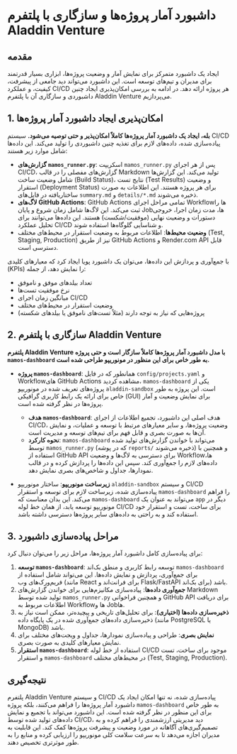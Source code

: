 # داشبورد آمار پروژه‌ها و سازگاری با پلتفرم Aladdin Venture

## مقدمه
ایجاد یک داشبورد متمرکز برای نمایش آمار و وضعیت پروژه‌ها، ابزاری بسیار قدرتمند برای مدیران و تیم‌های توسعه است. این داشبورد می‌تواند دید جامعی از پیشرفت، کیفیت، و عملکرد CI/CD هر پروژه ارائه دهد. در ادامه به بررسی امکان‌پذیری ایجاد چنین داشبوردی و سازگاری آن با پلتفرم Aladdin Venture می‌پردازیم.

## 1. امکان‌پذیری ایجاد داشبورد آمار پروژه‌ها

**بله، ایجاد یک داشبورد آمار پروژه‌ها کاملاً امکان‌پذیر و حتی توصیه می‌شود.** سیستم CI/CD پیاده‌سازی شده، داده‌های لازم برای تغذیه چنین داشبوردی را تولید می‌کند. این داده‌ها شامل موارد زیر هستند:

*   **گزارش‌های `mamos_runner.py`**: اسکریپت `mamos_runner.py` پس از هر اجرای CI/CD، گزارش‌های مفصلی را در قالب Markdown تولید می‌کند. این گزارش‌ها شامل وضعیت ساخت (Build Status)، نتایج تست (Test Results) و وضعیت استقرار (Deployment Status) برای هر پروژه هستند. این اطلاعات به صورت ساختاریافته در فایل‌های `summary.md` و `details/*.md` ذخیره می‌شوند.
*   **لاگ‌های GitHub Actions**: GitHub Actions تمامی مراحل اجرای Workflowها را ثبت می‌کند. این لاگ‌ها شامل زمان شروع و پایان Jobها، مدت زمان اجرا، خروجی دستورات و وضعیت نهایی (موفقیت/شکست) هستند. این داده‌ها می‌توانند برای تحلیل عملکرد CI/CD و شناسایی گلوگاه‌ها استفاده شوند.
*   **وضعیت محیط‌ها**: اطلاعات مربوط به وضعیت استقرار در محیط‌های مختلف (Test, Staging, Production) نیز از طریق GitHub Actions و Render.com API قابل دسترسی است.

با جمع‌آوری و پردازش این داده‌ها، می‌توان یک داشبورد پویا ایجاد کرد که معیارهای کلیدی (KPIs) را نمایش دهد، از جمله:
*   تعداد بیلد‌های موفق و ناموفق
*   نرخ موفقیت تست‌ها
*   میانگین زمان اجرای CI/CD
*   وضعیت استقرار در محیط‌های مختلف
*   پروژه‌هایی که نیاز به توجه دارند (مثلاً تست‌های ناموفق یا بیلد‌های شکسته)

## 2. سازگاری با پلتفرم Aladdin Venture

**پلتفرم Aladdin Venture با مدل داشبورد آمار پروژه‌ها کاملاً سازگار است و حتی پروژه `mamos-dashboard` به طور خاص برای این منظور در مونوریپو طراحی شده است.**

*   **پروژه `mamos-dashboard`**: همانطور که در فایل `config/projects.yaml` و Workflowهای GitHub Actions مشاهده کردید، `mamos-dashboard` یکی از پروژه‌های تعریف شده در مونوریپو `aladdin-sandbox` است. این پروژه به طور خاص برای ارائه یک رابط کاربری گرافیکی (GUI) برای نمایش وضعیت و آمار پروژه‌ها در نظر گرفته شده است.
    *   **هدف `mamos-dashboard`**: هدف اصلی این داشبورد، تجمیع اطلاعات از اجرای CI/CD، وضعیت پروژه‌ها، و سایر معیارهای مرتبط با توسعه و عملیات، و نمایش آن‌ها به صورت بصری و قابل فهم برای تیم‌های توسعه و مدیریت است.
    *   **نحوه کارکرد**: `mamos-dashboard` می‌تواند با خواندن گزارش‌های تولید شده توسط `mamos_runner.py` (که در پوشه `reports/` ذخیره می‌شوند) و همچنین با استفاده از GitHub API برای دسترسی به لاگ‌ها و وضعیت Workflowها، داده‌های لازم را جمع‌آوری کند. سپس این داده‌ها را پردازش کرده و در قالب نمودارها، جداول و شاخص‌های بصری نمایش دهد.

*   **زیرساخت مونوریپو**: ساختار مونوریپو `aladdin-sandbox` و سیستم CI/CD پیاده‌سازی شده، زیرساخت لازم برای توسعه و استقرار `mamos-dashboard` را فراهم می‌کند. این بدان معناست که `mamos-dashboard` می‌تواند به عنوان یک `app` دیگر در مونوریپو توسعه یابد، از همان خط لوله CI/CD برای ساخت، تست و استقرار خود استفاده کند و به راحتی به داده‌های سایر پروژه‌ها دسترسی داشته باشد.

## 3. مراحل پیاده‌سازی داشبورد

برای پیاده‌سازی کامل داشبورد آمار پروژه‌ها، مراحل زیر را می‌توان دنبال کرد:

1.  **توسعه `mamos-dashboard`**: توسعه رابط کاربری و منطق بک‌اند `mamos-dashboard` برای جمع‌آوری، پردازش و نمایش داده‌ها. این می‌تواند شامل استفاده از فریم‌ورک‌های وب (مانند React برای فرانت‌اند و Flask/FastAPI برای بک‌اند) باشد.
2.  **جمع‌آوری داده‌ها**: پیاده‌سازی مکانیزم‌هایی برای خواندن گزارش‌های Markdown تولید شده توسط `mamos_runner.py` و همچنین فراخوانی GitHub API برای دریافت اطلاعات مربوط به Workflowها و Jobها.
3.  **ذخیره‌سازی داده‌ها (اختیاری)**: برای تحلیل‌های تاریخی و پیچیده‌تر، ممکن است نیاز به ذخیره‌سازی داده‌های جمع‌آوری شده در یک پایگاه داده (مانند PostgreSQL یا MongoDB) باشد.
4.  **نمایش بصری**: طراحی و پیاده‌سازی نمودارها، جداول و ویجت‌های مختلف برای نمایش معیارهای کلیدی به صورت بصری.
5.  **استقرار `mamos-dashboard`**: استفاده از خط لوله CI/CD موجود برای ساخت، تست و استقرار `mamos-dashboard` در محیط‌های مختلف (Test, Staging, Production).

## نتیجه‌گیری
پلتفرم Aladdin Venture و سیستم CI/CD پیاده‌سازی شده، نه تنها امکان ایجاد یک داشبورد آمار پروژه‌ها را فراهم می‌کنند، بلکه پروژه `mamos-dashboard` به طور خاص برای این منظور در نظر گرفته شده است. این داشبورد می‌تواند با تجمیع و نمایش داده‌های تولید شده توسط CI/CD، دید مدیریتی ارزشمندی را فراهم کرده و به تصمیم‌گیری‌های آگاهانه در مورد وضعیت و پیشرفت پروژه‌ها کمک کند. این قابلیت به مدیران اجازه می‌دهد تا به سرعت سلامت کلی مونوریپو را ارزیابی کرده و منابع را به طور موثرتری تخصیص دهند.
